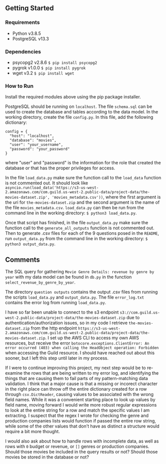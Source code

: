 ## Getting Started
### Requirements
* Python v3.8.5
* PostgreSQL v13.3

### Dependencies
* psycopg2 v2.8.6
`$ pip install psycopg2`
* pygrok v1.0.0
`$ pip install pygrok`
* wget v3.2
`$ pip install wget`

### How to Run
Install the required modules above using the pip package installer.

PostgreSQL should be running on `localhost`. The file `schema.sql` can be used to create the database and tables according to the data model. In the working directory, create the file `config.py`. In this file, add the following dictionary:
```
config = {
  "host": "localhost",
  "database": "movies",
  "user": "your_username",
  "password": "your_password"
}
```
where "user" and "password" is the information for the role that created the database or that has the proper privileges for access.

In the file `load_data.py` make sure the function call to the `load_data` function is not commented out. It should look like `asyncio.run(load_data('https://s3-us-west-2.amazonaws.com/com.guild.us-west-2.public-data/project-data/the-movies-dataset.zip', 'movies_metadata.csv'))`, where the first argument is the uri for `the-movies-dataset.zip` and the second argument is the name of the file `movies_metadata.csv`. `load_data.py` can then be run from the command line in the working directory: `$ python3 load_data.py`.

Once that script has finished, in the file `output_data.py` make sure the function call to the `generate_all_outputs` function is not commented out. Then to generate .csv files for each of the 9 questions posed in the `README`, run `output_data.py` from the command line in the working directory: `$ python3 output_data.py`.

## Comments
The SQL query for gathering `Movie Genre Details: revenue by genre by year` with my data model can be found in `db.py` in the function `select_revenue_by_genre_by_year`.

The directory `question outputs` contains the output .csv files from running the scripts `load_data.py` and `output_data.py`. The file `error_log.txt` contains the error log from running `load_data.py`.

I have so far been unable to connect to the s3 endpoint `s3://com.guild.us-west-2.public-data/project-data/the-movies-dataset.zip` due to authentication/authorization issues, so in my code I retrieve `the-movies-dataset.zip` from the http endpoint `https://s3-us-west-2.amazonaws.com/com.guild.us-west-2.public-data/project-data/the-movies-dataset.zip`. I set up the AWS CLI to access my own AWS resources, but receive the error `botocore.exceptions.ClientError: An error occurred (403) when calling the HeadObject operation: Forbidden` when accessing the Guild resource. I should have reached out about this sooner, but I left this step until later in my process.

If I were to continue improving this project, my next step would be to re-examine the rows that are being written to my error log, and identifying the things that are causing them to fail parts of my pattern-matching data validation. I think that a major cause is that a missing or incorect character in the right place can throw off the entire dictionary created for a row through `csv.DictReader`, causing values to be associated with the wrong field names. While it was a convenient starting place to look up values by field name, moving forward I would write more robust regular expressions to look at the entire string for a row and match the specific values I am extracting. I suspect that the regex I wrote for checking the genre and production companies lists would function if passed the entire row string, while some of the other values that don't have as distinct a structure would require a bit more thought.

I would also ask about how to handle rows with incomplete data, as well as rows with `0` budget or revenue, or `[]` genres or production companies. Should those movies be included in the query results or not? Should those movies be stored in the database or not?